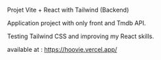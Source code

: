 Projet Vite + React with Tailwind (Backend)

Application project with only front and Tmdb API.

Testing Tailwind CSS and improving my React skills.

available at  : https://hoovie.vercel.app/